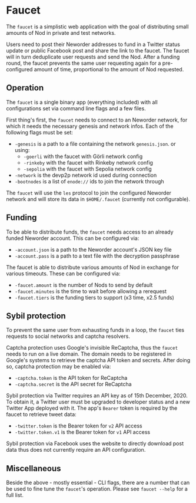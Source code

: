 # Faucet

The `faucet` is a simplistic web application with the goal of distributing small amounts of Nod in private and test networks.

Users need to post their Neworder addresses to fund in a Twitter status update or public Facebook post and share the link to the faucet. The faucet will in turn deduplicate user requests and send the Nod. After a funding round, the faucet prevents the same user requesting again for a pre-configured amount of time, proportional to the amount of Nod requested.

## Operation

The `faucet` is a single binary app (everything included) with all configurations set via command line flags and a few files.

First thing's first, the `faucet` needs to connect to an Neworder network, for which it needs the necessary genesis and network infos. Each of the following flags must be set:

- `-genesis` is a path to a file containing the network `genesis.json`. or using:
  - `-goerli` with the faucet with Görli network config
  - `-rinkeby` with the faucet with Rinkeby network config
  - `-sepolia` with the faucet with Sepolia network config
- `-network` is the devp2p network id used during connection
- `-bootnodes` is a list of `enode://` ids to join the network through

The `faucet` will use the `les` protocol to join the configured Neworder network and will store its data in `$HOME/.faucet` (currently not configurable).

## Funding

To be able to distribute funds, the `faucet` needs access to an already funded Neworder account. This can be configured via:

- `-account.json` is a path to the Neworder account's JSON key file
- `-account.pass` is a path to a text file with the decryption passphrase

The faucet is able to distribute various amounts of Nod in exchange for various timeouts. These can be configured via:

- `-faucet.amount` is the number of Nods to send by default
- `-faucet.minutes` is the time to wait before allowing a rerequest
- `-faucet.tiers` is the funding tiers to support  (x3 time, x2.5 funds)

## Sybil protection

To prevent the same user from exhausting funds in a loop, the `faucet` ties requests to social networks and captcha resolvers.

Captcha protection uses Google's invisible ReCaptcha, thus the `faucet` needs to run on a live domain. The domain needs to be registered in Google's systems to retrieve the captcha API token and secrets. After doing so, captcha protection may be enabled via:

- `-captcha.token` is the API token for ReCaptcha
- `-captcha.secret` is the API secret for ReCaptcha

Sybil protection via Twitter requires an API key as of 15th December, 2020. To obtain it, a Twitter user must be upgraded to developer status and a new Twitter App deployed with it. The app's `Bearer` token is required by the faucet to retrieve tweet data:

- `-twitter.token` is the Bearer token for `v2` API access
- `-twitter.token.v1` is the Bearer token for `v1` API access

Sybil protection via Facebook uses the website to directly download post data thus does not currently require an API configuration. 

## Miscellaneous

Beside the above - mostly essential - CLI flags, there are a number that can be used to fine tune the `faucet`'s operation. Please see `faucet --help` for a full list.